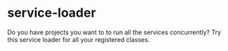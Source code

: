 # service-loader

 Do you have projects you want to to run all the services concurrently?
Try this service loader for all your registered classes.
